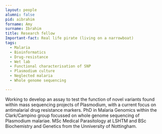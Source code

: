 ```yaml
---
layout: people
alumni: false
pid: aibrahim
forname: Amy
surname: Ibrahim
title: Research fellow
Important-fact: Real life pirate (living on a narrowboat)
tags:
  - Malaria
  - Bioinformatics
  - Drug-resistance
  - Wet lab
  - Functional characterisation of SNP
  - Plasmodium culture
  - Neglected malaria
  - Whole genome sequencing

---
```


Working to develop an assay to test the function of novel variants found within mass sequencing projects of Plasmodium, with a current focus on antimalarial drug resistance markers. PhD in Malaria Genomics within the Clark/Campino group focussed on whole genome sequencing of Plasmodium malariae. MSc Medical Parasitology at LSHTM and BSc Biochemistry and Genetics from the Unniversity of Nottingham. 
